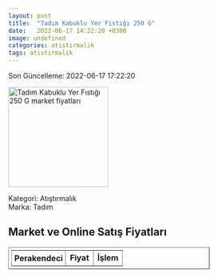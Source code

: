 ```yaml
---
layout: post
title:  "Tadım Kabuklu Yer Fıstığı 250 G"
date:   2022-06-17 14:22:20 +0300
image: undefined
categories: atistirmalik
tags: atistirmalik
---
```


Son Güncelleme: 2022-06-17 17:22:20

<img src="undefined" width="200" alt="Tadım Kabuklu Yer Fıstığı 250 G market fiyatları" />

Kategori: Atıştırmalık
<br />
Marka: Tadım

<h2>Market ve Online Satış Fiyatları</h2>

<table border="1" style="padding: 5px;width:80%;">
  <tr>
    <td style="padding: 5px;"><strong>Perakendeci</strong></td>
    <td><strong>Fiyat</strong></td>
    <td><strong>İşlem</strong></td>
  </tr>
  
</table>
